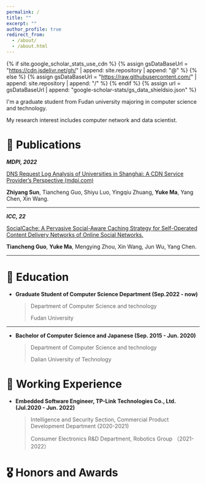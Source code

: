 ```yaml
---
permalink: /
title: ""
excerpt: ""
author_profile: true
redirect_from: 
  - /about/
  - /about.html
---
```

{% if site.google_scholar_stats_use_cdn %}
{% assign gsDataBaseUrl = "https://cdn.jsdelivr.net/gh/" | append: site.repository | append: "@" %}
{% else %}
{% assign gsDataBaseUrl = "https://raw.githubusercontent.com/" | append: site.repository | append: "/" %}
{% endif %}
{% assign url = gsDataBaseUrl | append: "google-scholar-stats/gs_data_shieldsio.json" %}

<span class='anchor' id='about-me'></span>

I'm a graduate student from Fudan university majoring in computer science and technology.

My research interest includes computer network and data scientist.

# :newspaper: Publications

***MDPI, 2022***

[DNS Request Log Analysis of Universities in Shanghai: A CDN Service Provider’s Perspective (mdpi.com)](https://www.mdpi.com/2078-2489/13/11/542)

**Zhiyang Sun**, Tiancheng Guo, Shiyu Luo, Yingqiu Zhuang, **Yuke Ma**, Yang Chen, Xin Wang.

---

***ICC, 22***

<u>SocialCache: A Pervasive Social-Aware Caching Strategy for Self-Operated Content Delivery Networks of Online Social Networks.</u>

**Tiancheng Guo**, **Yuke Ma**, Mengying Zhou, Xin Wang, Jun Wu, Yang Chen.

---



# :book: Education

- **Graduate Student of Computer Science Department (Sep.2022 - now)**

  > Department of Computer Science and technology
  >
  > Fudan University

---

- **Bachelor of Computer Science and Japanese (Sep. 2015 - Jun. 2020)**

  > Department of Computer Science and technology
  >
  > Dalian University of Technology

# :briefcase: Working Experience

- **Embedded Software Engineer, TP-Link Technologies Co., Ltd. (Jul.2020 - Jun. 2022)** 

  >  Intelligence and Security Section, Commercial Product Development Department (2020-2021)
  >
  >  Consumer Electronics R&D Department, Robotics Group （2021-2022）

# 🎖 Honors and Awards
